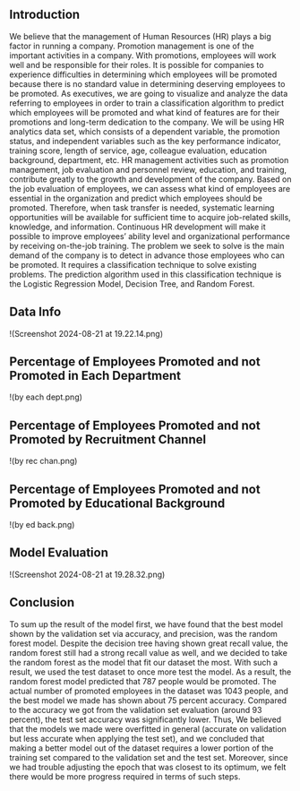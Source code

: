 ## Introduction
We believe that the management of Human Resources (HR) plays a big factor in running a company. Promotion management is one of the important activities in a company.
With promotions, employees will work well and be responsible for their roles. It is possible for companies to experience difficulties in determining which employees will be promoted
because there is no standard value in determining deserving employees to be promoted. As executives, we are going to visualize and analyze the data referring to employees in order to
train a classification algorithm to predict which employees will be promoted and what kind of features are for their promotions and long-term dedication to the company. We will be using
HR analytics data set, which consists of a dependent variable, the promotion status, and independent variables such as the key performance indicator, training score, length of service,
age, colleague evaluation, education background, department, etc. HR management activities such as promotion management, job evaluation and personnel review, education, and training, contribute greatly to the growth and development of
the company. Based on the job evaluation of employees, we can assess what kind of employees are essential in the organization and predict which employees should be promoted. Therefore,
when task transfer is needed, systematic learning opportunities will be available for sufficient time to acquire job-related skills, knowledge, and information. Continuous HR development
will make it possible to improve employees’ ability level and organizational performance by receiving on-the-job training.
The problem we seek to solve is the main demand of the company is to detect in advance those employees who can be promoted. It requires a classification technique to solve existing
problems. The prediction algorithm used in this classification technique is the Logistic Regression Model, Decision Tree, and Random Forest.

## Data Info
!(Screenshot 2024-08-21 at 19.22.14.png)

## Percentage of Employees Promoted and not Promoted in Each Department
!(by each dept.png)

## Percentage of Employees Promoted and not Promoted by Recruitment Channel
!(by rec chan.png)

## Percentage of Employees Promoted and not Promoted by Educational Background 
!(by ed back.png)

## Model Evaluation
!(Screenshot 2024-08-21 at 19.28.32.png)

## Conclusion
To sum up the result of the model first, we have found that the best model shown by the validation set via accuracy, and precision, was the random forest model. Despite the decision
tree having shown great recall value, the random forest still had a strong recall value as well, and we decided to take the random forest as the model that fit our dataset the most. With such a result,
we used the test dataset to once more test the model. As a result, the random forest model predicted that 787 people would be promoted. The actual number of promoted employees in
the dataset was 1043 people, and the best model we made has shown about 75 percent  accuracy. Compared to the accuracy we got from the validation set evaluation (around 93
percent), the test set accuracy was significantly lower. Thus, We believed that the models we made were overfitted in general (accurate on validation but less accurate when applying the test
set), and we concluded that making a better model out of the dataset requires a lower portion of the training set compared to the validation set and the test set. Moreover, since we had
trouble adjusting the epoch that was closest to its optimum, we felt there would be more progress required in terms of such steps.
